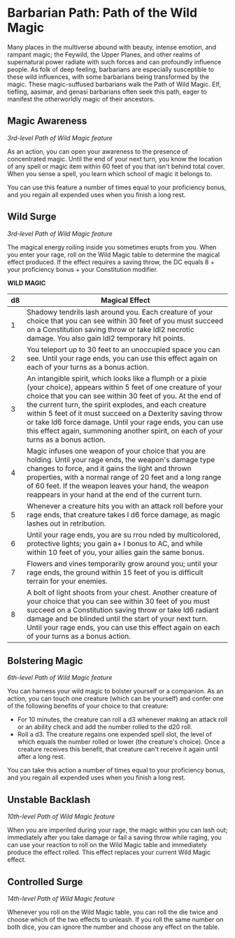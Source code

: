 # Barbarian Path: Path of the Wild Magic
Many places in the multiverse abound with beauty, intense emotion, and rampant magic; the Feywild, the Upper Planes, and other realms of supernatural power radiate with such forces and can profoundly influence people. As folk of deep feeling, barbarians are especially susceptible to these wild influences, with some barbarians being transformed by the magic. These magic-suffused barbarians walk the Path of Wild Magic. Elf, tiefling, aasimar, and genasi barbarians often seek this path, eager to manifest the otherworldly magic of their ancestors.

## Magic Awareness
*3rd-level Path of Wild Magic feature*

As an action, you can open your awareness to the presence of concentrated magic. Until the end of your next turn, you know the location of any spell or magic item within 60 feet of you that isn't behind total cover. When you sense a spell, you learn which school of magic it belongs to.

You can use this feature a number of times equal to your proficiency bonus, and you regain all expended uses when you finish a long rest.

## Wild Surge
*3rd-level Path of Wild Magic feature*

The magical energy roiling inside you sometimes erupts from you. When you enter your rage, roll on the Wild Magic table to determine the magical effect produced. If the effect requires a saving throw, the DC equals 8 + your proficiency bonus + your Constitution modifier. 

**WILD MAGIC**

d8|Magical Effect
--|--------------
1 | Shadowy tendrils lash around you. Each creature of your choice that you can see within 30 feet of you must succeed on a Constitution saving throw or take ldl2 necrotic damage. You also gain ldl2 temporary hit points.
2 | You teleport up to 30 feet to an unoccupied space you can see. Until your rage ends, you can use this effect again on each of your turns as a bonus action.
3 | An intangible spirit, which looks like a flumph or a pixie (your choice), appears within 5 feet of one creature of your choice that you can see within 30 feet of you. At the end of the current turn, the spirit explodes, and each creature within 5 feet of it must succeed on a Dexterity saving throw or take ld6 force damage. Until your rage ends, you can use this effect again, summoning another spirit, on each of your turns as a bonus action.
4 | Magic infuses one weapon of your choice that you are holding. Until your rage ends, the weapon's damage type changes to force, and it gains the light and thrown properties, with a normal range of 20 feet and a long range of 60 feet. If the weapon leaves your hand, the weapon reappears in your hand at the end of the current turn.
5 | Whenever a creature hits you with an attack roll before your rage ends, that creature takes l d6 force damage, as magic lashes out in retribution.
6 | Until your rage ends, you are su rrou nded by multicolored, protective lights; you gain a+ l bonus to AC, and while within 10 feet of you, your allies gain the same bonus.
7 | Flowers and vines temporarily grow around you; until your rage ends, the ground within 15 feet of you is difficult terrain for your enemies.
8 | A bolt of light shoots from your chest. Another creature of your choice that you can see within 30 feet of you must succeed on a Constitution saving throw or take ld6 radiant damage and be blinded until the start of your next turn. Until your rage ends, you can use this effect again on each of your turns as a bonus action.

## Bolstering Magic
*6th-level Path of Wild Magic feature*

You can harness your wild magic to bolster yourself or a companion. As an action, you can touch one creature (which can be yourself) and confer one of the following benefits of your choice to that creature:

* For 10 minutes, the creature can roll a d3 whenever making an attack roll or an ability check and add the number rolled to the d20 roll.
* Roll a d3. The creature regains one expended spell slot, the level of which equals the number rolled or lower (the creature's choice). Once a creature receives this benefit, that creature can't receive it again until after a long rest.

You can take this action a number of times equal to your proficiency bonus, and you regain all expended uses when you finish a long rest.

## Unstable Backlash
*10th-level Path of Wild Magic feature*

When you are imperiled during your rage, the magic within you can lash out; immediately after you take damage or fail a saving throw while raging, you can use your reaction to roll on the Wild Magic table and immediately produce the effect rolled. This effect replaces your current Wild Magic effect.

## Controlled Surge
*14th-level Path of Wild Magic feature*

Whenever you roll on the Wild Magic table, you can roll the die twice and choose which of the two effects to unleash. If you roll the same number on both dice, you can ignore the number and choose any effect on the table. 
